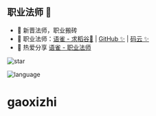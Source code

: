 ## 职业法师 🧙️‍

- 🧙 新晋法师，职业搬砖
- 🏡 职业法师：<a href="https://www.yuque.com/gaoxizhi/" target="_blank">语雀 - 求稻谷🌾</a> | <a href="https://github.com/gaoxizhi/" target="_blank">GitHub ✨</a> | <a href="https://gitee.com/gaoxizhi" target="_blank">码云 ✨</a>
- 🌱 热爱分享 <a href="https://www.yuque.com/gaoxizhi/" target="_blank">语雀 - 职业法师</a>

![star](https://github-readme-stats.vercel.app/api?username=gaoxizhi&hide_border=false&show_icons=true&include_all_commits=true&line_height=25&bg_color=0,EC6C6C,FFD479,FFFC79,73FA79&theme=graywhite&title_color=fff&locale=cn)

![language](https://github-readme-stats.vercel.app/api/top-langs/?username=gaoxizhi&hide_title=false&hide_border=true&layout=compact&bg_color=0,73FA79,73FDFF,D783FF&theme=graywhite&locale=cn)
# gaoxizhi

